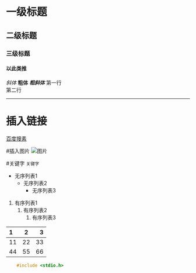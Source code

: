 # 一级标题
## 二级标题
### 三级标题
#### 以此类推

*斜体*
**粗体**
***粗斜体***
第一行<br>
第二行

---
# 插入链接
[百度搜素](https://www.baidu.com "点击进入")

#插入图片
![图片](C:\Users\86150\Desktop\微信图片_20240807104626.jpg "picture")

#关键字
`关键字`

* 无序列表1
  * 无序列表2
    * 无序列表3
1. 有序列表1
   1. 有序列表2
      1. 有序列表3

|1|2|3|
|:--|:--:|--:|
|11|22|33|
|44|55|66|

```c
	#include <stdio.h>
```
